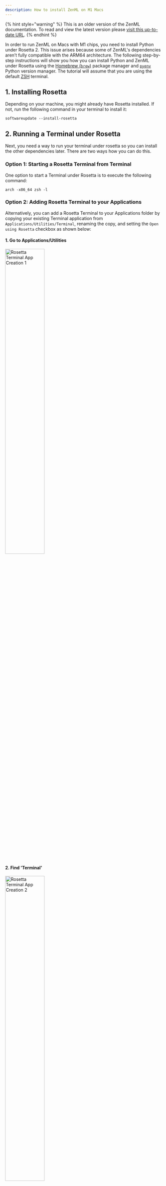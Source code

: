 ```yaml
---
description: How to install ZenML on M1 Macs
---
```


{% hint style="warning" %}
This is an older version of the ZenML documentation. To read and view the latest version please [visit this up-to-date URL](https://docs.zenml.io).
{% endhint %}


In order to run ZenML on Macs with M1 chips, you need to install Python under 
Rosetta 2. 
This issue arises because some of ZenML's dependencies aren’t fully compatible 
with the ARM64 architecture.
The following step-by-step instructions will show you how you can install Python
and ZenML under Rosetta using the
[Homebrew (`brew`)](https://github.com/pyenv/pyenv) package manager and 
[`pyenv`](https://github.com/pyenv/pyenv) Python version manager.
The tutorial will assume that you are using the default 
[ZSH](https://www.zsh.org/) terminal.

## 1. Installing Rosetta

Depending on your machine, you might already have Rosetta installed. If not,
run the following command in your terminal to install it:

```
softwareupdate --install-rosetta
```

## 2. Running a Terminal under Rosetta

Next, you need a way to run your terminal under rosetta so you can install the
other dependencies later.
There are two ways how you can do this.

### Option 1: Starting a Rosetta Terminal from Terminal

One option to start a Terminal under Rosetta is to execute the following command:

```
arch -x86_64 zsh -l
```

### Option 2: Adding Rosetta Terminal to your Applications

Alternatively, you can add a Rosetta Terminal to your Applications folder by 
copying your existing Terminal application from `Applications/Utilities/Terminal`, renaming the copy, and setting the
`Open using Rosetta` checkbox as shown below:

#### 1. Go to Applications/Utilities
<img src="../assets/../../assets/getting_started/installation/rosetta_terminal_1.png" alt="Rosetta Terminal App Creation 1" width="50%"/>

#### 2. Find 'Terminal'
<img src="../assets/../../assets/getting_started/installation/rosetta_terminal_2.png" alt="Rosetta Terminal App Creation 2" width="50%"/>

#### 3. Copy 'Terminal'
<img src="../assets/../../assets/getting_started/installation/rosetta_terminal_3.png" alt="Rosetta Terminal App Creation 3" width="50%"/>

#### 4. Rename the copy to 'Rosetta Terminal'
<img src="../assets/../../assets/getting_started/installation/rosetta_terminal_4.png" alt="Rosetta Terminal App Creation 4" width="50%"/>

#### 5. Get Info on 'Rosetta Terminal'
<img src="../assets/../../assets/getting_started/installation/rosetta_terminal_5.png" alt="Rosetta Terminal App Creation 5" width="50%"/>

#### 6. Check the 'Open using Rosetta' Checkbox
<img src="../assets/../../assets/getting_started/installation/rosetta_terminal_6.png" alt="Rosetta Terminal App Creation 6" width="20%"/>

### Verifying whether you run under Rosetta

To check whether your terminal is running under Rosetta or not, use the `arch`
command:

```
arch
```

This should return `i386` if you are running under Rosetta.

### Using Rosetta Terminal in VSCode

If you are using VSCode, you can add a Rosetta terminal option by modifying
your `settings.json`. 
To do so, press `CMD + Shift + P`, search for 'Preferences: Open User Settings 
(JSON)', then add an entry into `terminal.integrated.profiles.osx` as shown
below.

```
"terminal.integrated.profiles.osx": {
    ...
    "rosetta": {
        "path": "arch",
        "args": ["-x86_64", "zsh", "-l"],
        "overrideName": true
    }
},
```

Optionally, you can also set Rosetta ZSH as the default terminal by setting
`terminal.integrated.defaultProfile.osx` accordingly:

```
"terminal.integrated.defaultProfile.osx": "rosetta",
```


## 3. Installing Homebrew under Rosetta

Next, we will install Homebrew under Rosetta and alias it to `brew86`.

To install Homebrew under Rosetta, use the following command:

```
arch -x86_64 /bin/bash -c "$(curl -fsSL https://raw.githubusercontent.com/Homebrew/install/master/install.sh)"
```

Then, create the `brew86` alias like so:

```
alias brew86="arch -x86_64 /usr/local/bin/brew"
```

## 4. Installing pyenv and pyenv-virtualenv under Rosetta

### Installing Dependencies

To install pyenv, you first need to install its dependencies:

```
brew86 install openssl readline sqlite3 xz zlib tcl-tk
```

### Installing pyenv

Then you can install pyenv under Rosetta via:

```
brew86 install pyenv
```

### Installing pyenv-virtualenv

Similarly, you can install `pyenv-virtualenv` via:

```
brew86 install pyenv-virtualenv
```

### Creating a pyenv86 Alias

Then we will again create an alias for running pyenv under Rosetta:

```
alias pyenv86="arch -x86_64 pyenv"
```

### Setting Environment Variables

Lastly, run the following lines to set the environment variables required by
pyenv and pyenv-virtualenv in your `.zshrc`:

```
echo 'export PYENV_ROOT="$HOME/.pyenv"' >> ~/.zshrc
echo 'command -v pyenv >/dev/null || export PATH="$PYENV_ROOT/bin:$PATH"' >> ~/.zshrc
echo 'eval "$(pyenv init -)"' >> ~/.zshrc
echo 'eval "$(pyenv virtualenv-init -)"' >> ~/.zshrc
```

## 5. Installing Python under Rosetta with Pyenv

Now you're all set and can install the Python version of your choice via

```
pyenv86 install <PYTHON_VERSION>
```

E.g. to install the latest Python version that ZenML currently supports (3.9.14),
run:

```
pyenv86 install 3.9.14
```

## 6. Installing ZenML in a Virtual Environment

Lastly, let's install ZenML in a new virtual environment.

### Creating a Virtual Environment with pyenv-virtualenv

To create a new virtual environment called `zenml` based on Python 3.9.14, run:

```
pyenv virtualenv 3.9.14 zenml
```

### Activating a Virtual Environment with pyenv-virtualenv

You can then activate the virtual environment using

```
pyenv activate zenml
```

### Installing ZenML

Finally, you can install ZenML in the virtual environment with pip:

```
pip install zenml
# or `pip install zenml[server]` if you want the sever installed as well
```

And that's it, you have successfully installed ZenML in Python 3.9 under Rosetta.

## Known Limitations

### TensorFlow Integration
ZenML's TensorFlow integration is based on the `tensorflow` pip package, which
doesn't support M1 Macs. 
Therefore, ZenML is currently not compatible with TensorFlow on M1 Macs.

As a result, `zenml integration install tensorflow` will install an incompatible 
package, which will cause all ZenML commands to fail with error 
`83476 illegal hardware instruction`. If you encounter this error,
uninstall TensorFlow again via `zenml integration uninstall tensorflow`.

There already exist an M1-Mac-compatible TensorFlow package 
[tensorflow-macos](https://pypi.org/project/tensorflow-macos/) and a package
for Mac-GPU-accelerated training of TensorFlow models 
[tensorflow-metal](https://pypi.org/project/tensorflow-metal/), but they are
not yet integrated with ZenML. We are actively working on supporting these
packages and hope to remove this limitation soon.

### Other Tools
Many other tools and packages commonly used by data scientists and ML engineers
do not yet fully support the M1 Mac architecture either. See, e.g., this 
[list of limitations](https://github.com/neurolabusc/AppleSiliconForNeuroimaging#limitations-facing-apple-silicon).

## Resources:
- [Installing Rosetta](https://osxdaily.com/2020/12/04/how-install-rosetta-2-apple-silicon-mac/)
- [Installing Python under Rosetta with Brew and Pyenv](http://sixty-north.com/blog/pyenv-apple-silicon.html)
- [Installing Python under Rosetta with Brew and Pipenv](https://medium.com/thinknum/how-to-install-python-under-rosetta-2-f98c0865e012)
- [pyenv Installation with Homebrew](https://github.com/pyenv/pyenv#homebrew-in-macos)
- [pyenv-virtualenv Installation with Homebrew](https://github.com/pyenv/pyenv-virtualenv#installing-with-homebrew-for-macos-users)
- [pyenv Shell Environment Setup](https://github.com/pyenv/pyenv#set-up-your-shell-environment-for-pyenv)
- [Rosetta Terminal in VSCode](https://blog.hao.dev/setting-up-zsh-with-vs-code-on-apple-silicon-mac-m1-chip)
